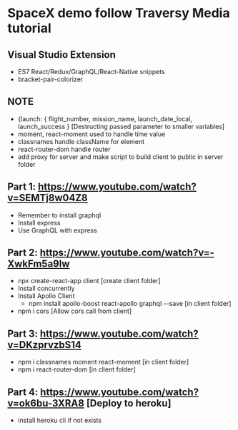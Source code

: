 # SpaceX demo follow Traversy Media tutorial

## Visual Studio Extension
+ ES7 React/Redux/GraphQL/React-Native snippets
+ bracket-pair-colorizer

## NOTE
+ {launch: { flight_number, mission_name, launch_date_local, launch_success } [Destructing passed parameter to smaller variables]
+ moment, react-moment used to handle time value
+ classnames handle className for element
+ react-router-dom handle router
+ add proxy for server and make script to build client to public in server folder

## Part 1: https://www.youtube.com/watch?v=SEMTj8w04Z8
+ Remember to install graphql
+ Install express
+ Use GraphQL with express

## Part 2: https://www.youtube.com/watch?v=-XwkFm5a9lw
+ npx create-react-app client [create client folder]
+ Install concurrently
+ Install Apollo Client
    - npm install apollo-boost react-apollo graphql --save [in client folder]
+ npm i cors [Allow cors call from client]

## Part 3: https://www.youtube.com/watch?v=DKzprvzbS14
+ npm i classnames moment react-moment [in client folder]
+ npm i react-router-dom [in client folder]

## Part 4: https://www.youtube.com/watch?v=ok6bu-3XRA8 [Deploy to heroku]
+ install heroku cli if not exists


